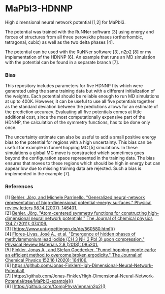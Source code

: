 # MaPbI3-HDNNP
High dimensional neural network potential [1,2] for MaPbI3. 

The potential was trained with the RuNNer software [3] using energy and forces of structures from all three perovskite phases (orthorhombic, tetragonal, cubic) 
as well as the two delta phases [4].

The potential can be used with the RuNNer software [3], n2p2 [8] or my implementation of the HDNNP [6].
An example that runs an MD simulation with the potential can be found in a separate branch [7].

### Bias
This repository includes parameters for five HDNNP fits which were generated using the same training data but with a different initialization of the weights.
Each potential should be reliable enough to run MD simulations at up to 400K. 
However, it can be useful to use all five potentials together as the standard deviation between the predictions allows for an estimate of the prediction accuracy. 
Evaluating all five potentials comes at little additional cost, since the most computationally expensive part of the HDNNP, the calculation of the symmetry functions, has to be done only once. 

The uncertainty estimate can also be useful to add a small positive energy bias to the potential for regions with a high uncertainty. 
This bias can be useful for example in funnel hopping MC [5] simulations.
In these simulations a global MC move is constructed which sometimes goes beyond the configuration space represented in the training data.
The bias ensures that moves to these regions which should be high in energy but can appear low due to missing training data are rejected. 
Such a bias is implemented in the example [7].

### References

[1] [Behler, Jörg, and Michele Parrinello. "Generalized neural-network representation of high-dimensional potential-energy surfaces." Physical review letters 98.14 (2007): 146401.](https://journals.aps.org/prl/abstract/10.1103/PhysRevLett.98.146401)  
[2] [Behler, Jörg. "Atom-centered symmetry functions for constructing high-dimensional neural network potentials." The Journal of chemical physics 134.7 (2011): 074106.](https://aip.scitation.org/doi/full/10.1063/1.3553717)  
[3] [https://www.uni-goettingen.de/de/560580.html]()  
[4] [Flores-Livas, José A., et al. "Emergence of hidden phases of methylammonium lead iodide (CH 3 NH 3 PbI 3) upon compression." Physical Review Materials 2.8 (2018): 085201.](https://journals.aps.org/prmaterials/abstract/10.1103/PhysRevMaterials.2.085201)   
[5] [Finkler, Jonas A., and Stefan Goedecker. "Funnel hopping monte carlo: an efficient method to overcome broken ergodicity." The Journal of Chemical Physics 152.16 (2020): 164106.](https://aip.scitation.org/doi/full/10.1063/5.0004106)  
[6] [https://github.com/Jonas-Finkler/High-Dimensional-Neural-Network-Potential)]()  
[7] [https://github.com/Jonas-Finkler/High-Dimensional-Neural-Network-Potential/tree/MaPbI3-example]()  
[8] [https://github.com/CompPhysVienna/n2p2]()  